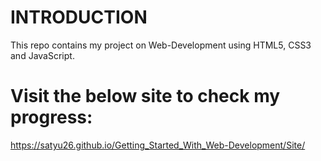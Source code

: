 # INTRODUCTION

This repo contains my project on Web-Development using HTML5, CSS3 and JavaScript.

# Visit the below site to check my progress: 

https://satyu26.github.io/Getting_Started_With_Web-Development/Site/
